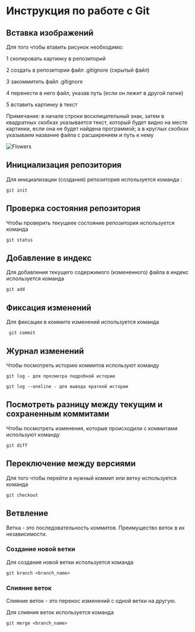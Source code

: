 # **Инструкция по работе с Git**

## Вставка изображений

Для того чтобы втавить рисунок необходимо:

1 скопировать картинку в репозиторий

2 создать в репозитории файл .gitignore (скрытый файл)

3 закоммитить файл .gitignore

4 перенести в него файл, указав путь (если он лежит в другой папке)

5 вставить картинку в текст

Примечание: в начале строки восклицательный знак, затем в квадратных скобках указывается текст, который будет видно на месте картинки, если она не будет найдена программой; а в круглых скобках указываем название файла с расширением и путь к нему

![Flowers](Flowers.jpg)

## Инициализация репозитория

Для инициализации (создания) репозитория используется команда :

    git init

## Проверка состояния репозитория

Чтобы проверить текущеее состояние репозитория используется команда

    git status

## Добавление в индекс

Для добавления текущего содержимого (измененного) файла в индекс используется команда

    git add

## Фиксация изменений
Для фиксации в коммите изменений используется команда

     git commit

## Журнал изменений

Чтобы посмотреть историю коммитов используют команду

    git log - для просмотра подробной истории

    git log --oneline - для вывода краткой истории

## Посмотреть разницу между текущим и сохраненным коммитами
Чтобы посмотреть изменения, которые происходили с коммитами используют команду

    git diff

## Переключение между версиями

Для того чтобы перейти в нужный коммит или ветку используется команда 

    git checkout

## Ветвление

Ветка - это последовательность коммитов.
Преимущество веток в их независимости. 

### Создание новой ветки

Для создания новой ветки используется команда

    git branch <branch_name>
    
### Слияние веток

Слияние веток - это перенос изменений с одной ветки на другую.

Для слияния веток используется команда

    git merge <branch_name>
    
